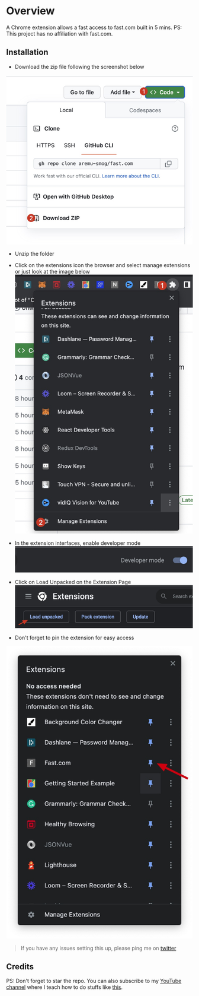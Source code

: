# Overview

A Chrome extension allows a fast access to fast.com built in 5 mins. PS: This project has no affiliation with fast.com.

## Installation

- Download the zip file following the screenshot below

![Download zip](./download-zip.jpg)

- Unzip the folder

- Click on the extensions icon the browser and select manage extensions or just look at the image below
  ![Step 1](./step-1.jpg)
- In the extension interfaces, enable developer mode
  ![Step 2](./step-2.jpg)
- Click on Load Unpacked on the Extension Page
  ![Step 3](./step-3.jpg)
- Don't forget to pin the extension for easy access

![Step 4](./step-4.jpg)

> If you have any issues setting this up, please ping me on [twitter](https://twitter.com/aremu_smog)

## Credits

PS: Don't forget to star the repo. You can also subscribe to my [YouTube channel](https://www.youtube.com/@webboss) where I teach how to do stuffs like [this](https://youtu.be/Es7Ehag46YE).
